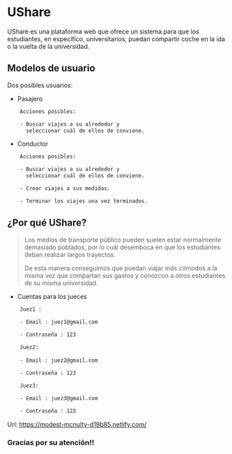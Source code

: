 # UShare

UShare es una plataforma web que ofrece un sistema para que los estudiantes, en específico, universitarios, puedan compartir coche en la ida o la vuelta de la universidad.

## Modelos de usuario

Dos posibles usuarios:

- Pasajero
```sh
    Acciones posibles:

    - Buscar viajes a su alrededor y 
      seleccionar cuál de ellos de conviene.
```

- Conductor
```sh
    Acciones posibles:

    - Buscar viajes a su alrededor y 
      seleccionar cuál de ellos de conviene.

    - Crear viajes a sus medidas.

    - Terminar los viajes una vez terminados.
```

## ¿Por qué UShare?

> Los medios de transporte público pueden suelen estar normalmente demasiado poblados, por lo cuál desemboca en que los estudiantes deban realizar largos trayectos.
> 
> De esta manera conseguimos que puedan viajar más cómodos a la misma vez que compartan sus gastos y conozcon a otros estudiantes de su misma universidad.
>
> 

- Cuentas para los jueces
```sh
    Juez1 :
    
    - Email : juez1@gmail.com

    - Contraseña : 123

    Juez2:
        
    - Email : juez2@gmail.com

    - Contraseña : 123

    Juez3:
        
    - Email : juez3@gmail.com

    - Contraseña : 123

```

Url: https://modest-mcnulty-d19b85.netlify.com/

### Gracias por su atención!!